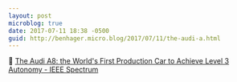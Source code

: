 ```yaml
---
layout: post
microblog: true
date: 2017-07-11 18:38 -0500
guid: http://benhager.micro.blog/2017/07/11/the-audi-a.html
---
```

🚗 [The Audi A8: the World's First Production Car to Achieve Level 3 Autonomy - IEEE Spectrum](http://spectrum.ieee.org/cars-that-think/transportation/self-driving/the-audi-a8-the-worlds-first-production-car-to-achieve-level-3-autonomy)
